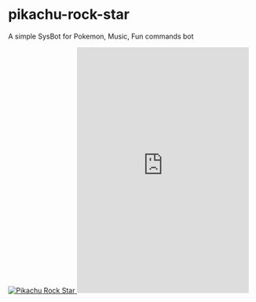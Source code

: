 # pikachu-rock-star
A simple SysBot for Pokemon, Music, Fun commands bot

<a href="https://top.gg/bot/866093841910988810">
  <img src="https://top.gg/api/widget/866093841910988810.svg" alt="Pikachu Rock Star" />
  </a>

<iframe src="https://discord.com/widget?id=663837047844503567&theme=dark" width="350" height="500" allowtransparency="true" frameborder="0" sandbox="allow-popups allow-popups-to-escape-sandbox allow-same-origin allow-scripts"></iframe>
